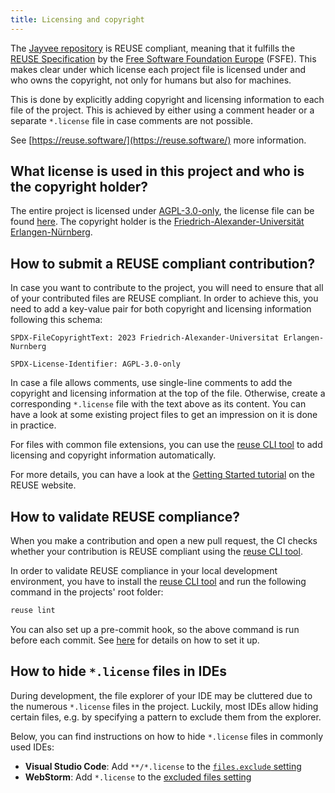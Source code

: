 ```yaml
---
title: Licensing and copyright
---
```


The [Jayvee repository](https://github.com/jvalue/jayvee) is REUSE compliant, meaning that it fulfills the 
[REUSE Specification](https://reuse.software/spec/) by the [Free Software Foundation Europe](https://fsfe.org/) (FSFE).
This makes clear under which license each project file is licensed under and who owns the copyright, not only for 
humans but also for machines.

This is done by explicitly adding copyright and licensing information to each file of the project. This is achieved 
by either using a comment header or a separate `*.license` file in case comments are not possible.

See [https://reuse.software/](https://reuse.software/) more information.

## What license is used in this project and who is the copyright holder?

The entire project is licensed under [AGPL-3.0-only](https://spdx.org/licenses/AGPL-3.0-only.html), the
license file can be found [here](https://github.com/jvalue/jayvee/blob/main/LICENSES/AGPL-3.0-only.txt).
The copyright holder is the [Friedrich-Alexander-Universität Erlangen-Nürnberg](https://www.fau.eu/).

## How to submit a REUSE compliant contribution?

In case you want to contribute to the project, you will need to ensure that all of your contributed files are REUSE 
compliant. In order to achieve this, you need to add a key-value pair for both copyright and licensing information 
following this schema:

```
SPDX-FileCopyrightText: 2023 Friedrich-Alexander-Universitat Erlangen-Nurnberg

SPDX-License-Identifier: AGPL-3.0-only
```

In case a file allows comments, use single-line comments to add the copyright and licensing information at the top 
of the file. Otherwise, create a corresponding `*.license` file with the text above as its content. You can have a 
look at some existing project files to get an impression on it is done in practice.

For files with common file extensions, you can use the [reuse CLI tool](https://github.com/fsfe/reuse-tool) to add 
licensing and copyright information automatically.

For more details, you can have a look at the [Getting Started tutorial](https://reuse.software/tutorial/) on the REUSE 
website.

## How to validate REUSE compliance?

When you make a contribution and open a new pull request, the CI checks whether your contribution is REUSE compliant 
using the [reuse CLI tool](https://github.com/fsfe/reuse-tool).

In order to validate REUSE compliance in your local development environment, you have to install the
[reuse CLI tool](https://github.com/fsfe/reuse-tool) and run the following command in the projects' root folder:

```bash
reuse lint
```

You can also set up a pre-commit hook, so the above command is run before each commit.
See [here](https://reuse.readthedocs.io/en/latest/readme.html#run-as-pre-commit-hook) for details on how to set it up.

## How to hide `*.license` files in IDEs

During development, the file explorer of your IDE may be cluttered due to the numerous `*.license` files in the 
project. Luckily, most IDEs allow hiding certain files, e.g. by specifying a pattern to exclude them from the 
explorer.

Below, you can find instructions on how to hide `*.license` files in commonly used IDEs:
- **Visual Studio Code**: Add `**/*.license` to the
[`files.exclude` setting](https://code.visualstudio.com/docs/getstarted/userinterface#_explorer) 
- **WebStorm**: Add `*.license` to the
[excluded files setting](https://www.jetbrains.com/help/webstorm/configuring-project-structure.html#exclude-by-pattern)
